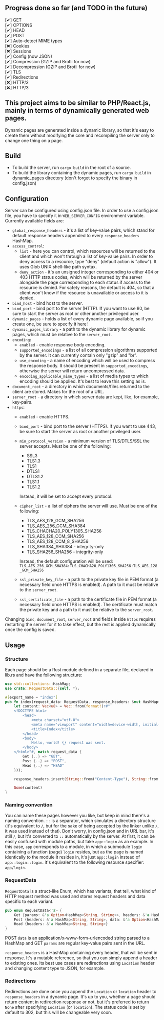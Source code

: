 ## Progress done so far (and TODO in the future)
[✔]   	GET<br>
[✔]   	OPTIONS<br>
[✔]   	HEAD<br>
[✔]   	POST<br>
[✔]	Auto-detect MIME types<br>
[✖]		Cookies<br>
[✖]		Sessions<br>
[✔]	Config (now JSON)<br>
[✔]     Compression (GZIP and Brotli for now)<br>
[✔]     Decompression (GZIP and Brotli for now)<br>
[✔]     TLS<br>
[✔]	Redirections<br>
[✖]     HTTP/2<br>
[✖]     HTTP/3<br>


## This project aims to be similar to PHP/React.js, mainly in terms of dynamically generated web pages.

Dynamic pages are generated inside a dynamic library, so that it's easy to create them without modifying
the core and recompiling the server only to change one thing on a page.

## Build

- To build the server, run `cargo build` in the root of a source.
- To build the library containing the dynamic pages, run `cargo build` in dynamic_pages directory (don't forget to specify the binary in config.json)

## Configuration

Server can be configured using config.json file. In order to use a config.json file, you have to specify it in `WEB_SERVER_CONFIG` environment variable. 
Currently available fields are:

- `global_response_headers` - it's a list of key-value pairs, which stand for default response headers appended to every
`response_headers` HashMap.
- `access_control`:
  * `list` - here you can control, which resources will be returned to the client and which won't through a list of key-value pairs. 
  In order to deny access to a resource, type "deny" (default action is "allow"). It uses Glob UNIX shell-like path syntax.
  * `deny_action` - it's an unsigned integer corresponding to either 404 or 403 HTTP status codes, which will be returned by the server alongside the 
  page corresponding to each status if access to the resource is denied. For safety reasons, the default is 404, so that a client won't
  know if the resource is unavailable or access to it is denied.
- `bind_host` - bind host to the server.
- `bind_port` - bind port to the server (HTTP). If you want to use 80, be sure to start the server as root or other another privileged user.
- `dynamic_pages` - holds a list of every dynamic page available, so if you create one, be sure to specify it here!
- `dynamic_pages_library` - a path to the dynamic library for dynamic pages, which must be relative to the `server_root`.
- `encoding`:
  * `enabled` - enable response body encoding.
  * `supported_encodings` - a list of all compression algorithms supported by the server. It can currently contain only "gzip" and "br".
  * `use_encoding` - a name of encoding which will be used to compress the response body. It should be present in `supported_encodings`, otherwise the server will return uncompressed data.
  * `encoding_applicable_mime_types` - a list of media types to which encoding should be applied. It's best to leave this setting as is.
- `document_root` - a directory in which documents/files returned to the client are stored. Makes for the root of a URL.
- `server_root` - a directory in which server data are kept, like, for example, key-pairs.
- `https`:
  * `enabled` - enable HTTPS.
  * `bind_port` - bind port to the server (HTTPS). If you want to use 443, be sure to start the server as root or another privileged user.
  * `min_protocol_version` - a minimum version of TLS/DTLS/SSL the server accepts. Must be one of the following: 
    + SSL3
    + TLS1.3
    + TLS1
    + DTLS1
    + DTLS1.2
    + TLS1.1
    + TLS1.2
    
    Instead, it will be set to accept every protocol.
  * `cipher_list` - a list of ciphers the server will use. Must be one of the following:
    + TLS_AES_128_GCM_SHA256
    + TLS_AES_256_GCM_SHA384
    + TLS_CHACHA20_POLY1305_SHA256
    + TLS_AES_128_CCM_SHA256
    + TLS_AES_128_CCM_8_SHA256
    + TLS_SHA384_SHA384 - integrity-only
    + TLS_SHA256_SHA256 - integrity-only
  
    Instead, the default configuration will be used: `TLS_AES_256_GCM_SHA384:TLS_CHACHA20_POLY1305_SHA256:TLS_AES_128_GCM_SHA256`
  * `ssl_private_key_file` - a path to the private key file in PEM format (a necessary field once HTTPS is enabled). 
  A path to it must be relative to the `server_root`.
  * `ssl_certificate_file` - a path to the certificate file in PEM format (a necessary field once HTTPS is enabled). 
  The certificate must match the private key and a path to it must be relative to the `server_root`.



Changing `bind`, `document_root`, `server_root` and fields inside `https` requires restarting the server for it to take effect, but the rest is applied dynamically once the config is saved.

## Usage

### Structure

Each page should be a Rust module defined in a separate file, declared in lib.rs and have the following structure:

```rust
use std::collections::HashMap;
use crate::RequestData::{self, *};

#[export_name = "index"]
pub fn index(request_data: RequestData, response_headers: &mut HashMap<String, String>) -> Option<Vec<u8>> {
    let content: Vec<u8> = Vec::from(format!(r#"
    <!DOCTYPE html>
        <head>
            <meta charset="utf-8">
            <meta name="viewport" content="width=device-width, initial-scale=1.0">
            <title>Index</title>
        </head>
        <body>
            Hello, world! {} request was sent.
        </body>
    </html>"#, match request_data {
        Get {..} => "GET",
        Post {..} => "POST",
        Head {..} => "HEAD"
    }));

    response_headers.insert(String::from("Content-Type"), String::from("text/html; charset=utf-8"));

    Some(content)
}
```

### Naming convention

You can name these pages however you like, but keep in mind there's a naming convention.
`::` is a separator, which simulates a directory structure (it's equivalent to `/`, but for the sake of being accepted by the linker
unlike `/`, it was used instead of that). Don't worry, in config.json and in URL bar, it's still `/`, but it's converted to `::` automatically
by the server. At first, it can be easily confused with module paths, but take `app::login` as an example. In this case, 
`app` corresponds to a module, in which a submodule `login` containing a function (page) `login` resides, but as the page is named identically
to the module it resides in, it's just `app::login` instead of `app::login::login`. It's equivalent to the following resource specifier: `app/login`.

### RequestData

`RequestData` is a struct-like Enum, which has variants, that tell, what kind of HTTP request method was used and stores
request headers and data specific to each variant.

```rust
pub enum RequestData<'a> {
    Get {params: &'a Option<HashMap<String, String>>, headers: &'a HashMap<String, String>},
    Post {headers: &'a HashMap<String, String>, data: &'a Option<HashMap<String, String>>},
    Head {headers: &'a HashMap<String, String>}
}
```

POST `data` is an application/x-www-form-urlencoded string parsed to a HashMap and GET
`params` are regular key-value pairs sent in the URL.

`response_headers` is a HashMap containing every header, that will be sent in response. It's a mutable reference,
so that you can simply append a header to existing ones. Its best use cases are redirections using `Location` header and
changing content type to JSON, for example.

### Redirections

Redirections are done once you append the `Location` or `location` header to `response_headers` in a dynamic page. 
It's up to you, whether a page should return content in redirection response or not, but it's preferred to 
return `None` after specifying `Location` (or `location`). The status code is set by default to 302, but this will be changeable very soon.